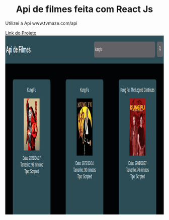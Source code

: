 <h1 align="center">Api de filmes feita com React Js</h1>
<p>Utilizei a Api www.tvmaze.com/api</p>
<a href="https://hugobr72.github.io/Api-de-filmes-com-react/">Link do Projeto</a>
<div align="center">
<img src="picture.png" width="1200" height = "570"  >
</div>